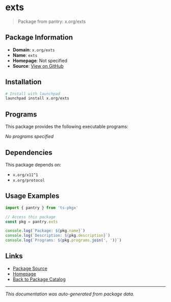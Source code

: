 # exts

> Package from pantry: x.org/exts

## Package Information

- **Domain**: `x.org/exts`
- **Name**: `exts`
- **Homepage**: Not specified
- **Source**: [View on GitHub](https://github.com/pkgxdev/pantry/tree/main/projects/x.org/exts/package.yml)

## Installation

```bash
# Install with launchpad
launchpad install x.org/exts
```

## Programs

This package provides the following executable programs:

*No programs specified*

## Dependencies

This package depends on:

- `x.org/x11^1`
- `x.org/protocol`

## Usage Examples

```typescript
import { pantry } from 'ts-pkgx'

// Access this package
const pkg = pantry.exts

console.log(`Package: ${pkg.name}`)
console.log(`Description: ${pkg.description}`)
console.log(`Programs: ${pkg.programs.join(', ')}`)
```

## Links

- [Package Source](https://github.com/pkgxdev/pantry/tree/main/projects/x.org/exts/package.yml)
- [Homepage](#)
- [Back to Package Catalog](../../../package-catalog.md)

---

*This documentation was auto-generated from package data.*
